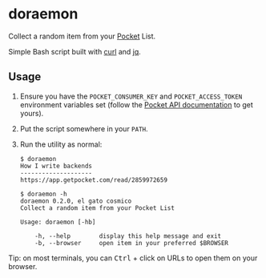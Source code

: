 # doraemon

Collect a random item from your [Pocket](https://getpocket.com) List.

Simple Bash script built with [curl](https://curl.haxx.se/) and
[jq](https://stedolan.github.io/jq/).

## Usage

1. Ensure you have the `POCKET_CONSUMER_KEY` and `POCKET_ACCESS_TOKEN`
   environment variables set (follow the
   [Pocket API documentation](https://getpocket.com/developer/)
   to get yours).

2. Put the script somewhere in your `PATH`.

3. Run the utility as normal:

   ```console
   $ doraemon
   How I write backends
   --------------------
   https://app.getpocket.com/read/2859972659

   $ doraemon -h
   doraemon 0.2.0, el gato cosmico
   Collect a random item from your Pocket List

   Usage: doraemon [-hb]

       -h, --help        display this help message and exit
       -b, --browser     open item in your preferred $BROWSER

   ```

Tip: on most terminals, you can <kbd>Ctrl</kbd> + click on URLs to
open them on your browser.
